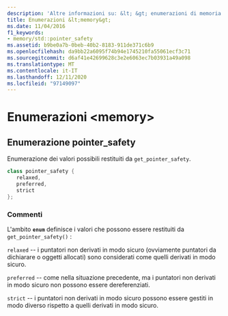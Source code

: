 ```yaml
---
description: 'Altre informazioni su: &lt; &gt; enumerazioni di memoria'
title: Enumerazioni &lt;memory&gt;
ms.date: 11/04/2016
f1_keywords:
- memory/std::pointer_safety
ms.assetid: b9be0a7b-0beb-40b2-8183-911de371c6b9
ms.openlocfilehash: da9bb22a6095f74b94e1745210fa55061ecf3c71
ms.sourcegitcommit: d6af41e42699628c3e2e6063ec7b03931a49a098
ms.translationtype: MT
ms.contentlocale: it-IT
ms.lasthandoff: 12/11/2020
ms.locfileid: "97149097"
---
```

# <a name="ltmemorygt-enums"></a>Enumerazioni &lt;memory&gt;

## <a name="pointer_safety-enumeration"></a><a name="pointer_safety"></a> Enumerazione pointer_safety

Enumerazione dei valori possibili restituiti da `get_pointer_safety`.

```cpp
class pointer_safety {
   relaxed,
   preferred,
   strict
};
```

### <a name="remarks"></a>Commenti

L'ambito **`enum`** definisce i valori che possono essere restituiti da `get_pointer_safety()` :

`relaxed` -- i puntatori non derivati in modo sicuro (ovviamente puntatori da dichiarare o oggetti allocati) sono considerati come quelli derivati in modo sicuro.

`preferred` -- come nella situazione precedente, ma i puntatori non derivati in modo sicuro non possono essere dereferenziati.

`strict` -- i puntatori non derivati in modo sicuro possono essere gestiti in modo diverso rispetto a quelli derivati in modo sicuro.
